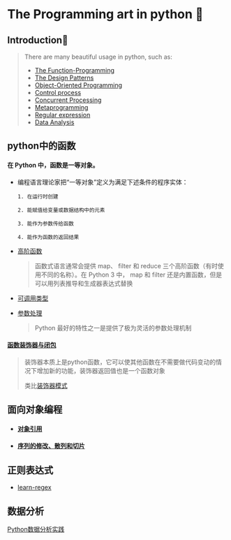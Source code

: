 # The Programming art in python 🐍

## Introduction📖
> There are many beautiful usage in python, such as:
> - [The Function-Programming](#python中的函数)
> - [The Design Patterns]()
> - [Object-Oriented Programming](#面向对象编程)
> - [Control process]()
> - [Concurrent Processing]()
> - [Metaprogramming]()
> - [Regular expression](#正则表达式)
> - [Data Analysis](#数据分析)

## python中的函数
#### 在 Python 中，函数是一等对象。

- 编程语言理论家把“一等对象”定义为满足下述条件的程序实体：

    ```
    1. 在运行时创建
    
    2. 能赋值给变量或数据结构中的元素
    
    3. 能作为参数传给函数
    
    4. 能作为函数的返回结果
    ```
- [高阶函数](first_class_function/higher_order_function.ipynb)
    >函数式语言通常会提供 map、 filter 和 reduce 三个高阶函数（有时使用不同的名称）。在
Python 3 中， map 和 filter 还是内置函数，但是可以用列表推导和生成器表达式替换

- [可调用类型](first_class_function/callable_type_examples.ipynb)

- [参数处理](first_class_function/parameter_processing.ipynb)
    >Python 最好的特性之一是提供了极为灵活的参数处理机制
    
#### [函数装饰器与闭包](function_decorator_and_closure/function_decorator_and_closure.md)
>装饰器本质上是python函数，它可以使其他函数在不需要做代码变动的情况下增加新的功能，装饰器返回值也是一个函数对象<p>
>类比[装饰器模式](https://www.runoob.com/design-pattern/decorator-pattern.html)
## 面向对象编程
- #### [对象引用](object_oriented_programming/docs/object_reference.md)
- #### [序列的修改、散列和切片]()

## 正则表达式
- [learn-regex](https://github.com/ziishaned/learn-regex)

## 数据分析
[Python数据分析实践](https://github.com/EgoSay/Data-Analysis)